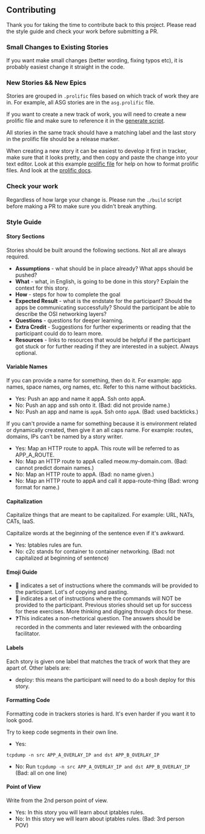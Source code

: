 ## Contributing
Thank you for taking the time to contribute back to this project. Please read the style guide and check your work before submitting a PR.

### Small Changes to Existing Stories
If you want make small changes (better wording, fixing typos etc), it is probably easiest change it straight in the code.

### New Stories && New Epics
Stories are grouped in `.prolific` files based on which track of work they are in. For example, all ASG stories are in the `asg.prolific` file.

If you want to create a new track of work, you will need to create a new prolific file and make sure to reference it in the [generate script](./generate-tracker-csv.go).

All stories in the same track should have a matching label and the last story in the prolific file should be a release marker.

When creating a new story it can be easiest to develop it first in tracker, make sure that it looks pretty, and then copy and paste the change into your text editor. Look at this example [prolific file](./example.prolific) for help on how to format prolific files. And look at the [prolific docs](https://www.pivotaltracker.com/integrations/prolific).

### Check your work
Regardless of how large your change is. Please run the `./build` script before making a PR to make sure you didn't break anything.

### Style Guide

#### Story Sections 
Stories should be built around the following sections. Not all are always required.
- **Assumptions** - what should be in place already? What apps should be pushed?
- **What** - what, in English, is going to be done in this story? Explain the context for this story.
- **How** - steps for how to complete the goal
- **Expected Result** - what is the endstate for the participant? Should the apps be communicating successfully? Should the participant be able to describe the OSI networking layers?
- **Questions** - questions for deeper learning. 
- **Extra Credit** - Suggestions for further experiments or reading that the participant could do to learn more.
- **Resources** - links to resources that would be helpful if the participant got stuck or for further reading if they are interested in a subject. Always optional. 

#### Variable Names
If you can provide a name for something, then do it. For example: app names, space names, org names, etc. Refer to this name without backticks.
 - Yes: Push an app and name it appA. Ssh onto appA. 
 - No: Push an app and ssh onto it. (Bad: did not provide name.)
 - No: Push an app and name is `appA`. Ssh onto `appA`. (Bad: used backticks.)
 
If you can't provide a name for something because it is environment related or dynamically created, then give it an all caps name. For example: routes, domains, IPs can't be named by a story writer.
- Yes: Map an HTTP route to appA. This route will be referred to as APP_A_ROUTE.
- No: Map an HTTP route to appA called meow.my-domain.com. (Bad: cannot predict domain names.)
- No: Map an HTTP route to appA. (Bad: no name given.)
- No: Map an HTTP route to appA and call it appa-route-thing (Bad: wrong format for name.) 
 
#### Capitalization
Capitalize things that are meant to be capitalized. For example: URL, NATs, CATs, IaaS. 

Capitalize words at the beginning of the sentence even if it's awkward. 
- Yes: Iptables rules are fun.
- No: c2c stands for container to container networking. (Bad: not capitalized at beginning of sentence)
 
#### Emoji Guide
- 📝 indicates a set of instructions where the commands will be provided to the participant. Lot's of copying and pasting.
- 🤔 indicates a set of instructions where the commands will NOT be provided to the participant. Previous stories should set up for success for these exercises. More thinking and digging through docs for these.
- ❓This indicates a non-rhetorical question. The answers should be recorded in the comments and later reviewed with the onboarding facilitator.

#### Labels 
Each story is given one label that matches the track of work that they are apart of. 
Other labels are: 
- deploy: this means the participant will need to do a bosh deploy for this story.

#### Formatting Code 
Formatting code in trackers stories is hard. It's even harder if you want it to look good. 

Try to keep code segments in their own line. 

- Yes: 
```
tcpdump -n src APP_A_OVERLAY_IP and dst APP_B_OVERLAY_IP
```

- No: Run `tcpdump -n src APP_A_OVERLAY_IP and dst APP_B_OVERLAY_IP` (Bad: all on one line)

#### Point of View 
Write from the 2nd person point of view.
- Yes: In this story you will learn about iptables rules. 
- No: In this story we will learn about iptables rules. (Bad: 3rd person POV)


